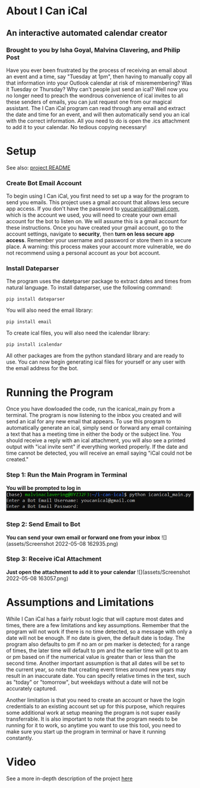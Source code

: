 
# About I Can iCal
## An interactive automated calendar creator
### Brought to you by Isha Goyal, Malvina Clavering, and Philip Post

Have you ever been frustrated by the process of receiving an email about an event and a time, say "Tuesday at 1pm", then having to manually copy all that information into your Outlook calendar at risk of misremembering? Was it Tuesday or Thursday? Why can't people just send an ical? Well now you no longer need to preach the wondrous convenience of ical invites to all these senders of emails, you can just request one from our magical assistant. The I Can iCal program can read through any email and extract the date and time for an event, and will then automatically send you an ical with the correct information. All you need to do is open the .ics attachment to add it to your calendar. No tedious copying necessary!

# Setup

See also: [project README](https://github.com/olincollege/i-can-ical/blob/main/README.md)

### Create Bot Email Account
To begin using I Can iCal, you first need to set up a way for the program to send you emails. This project uses a gmail account that allows less secure app access. If you don't have the password to youcanical@gmail.com, which is the account we used, you will need to create your own email account for the bot to listen on. We will assume this is a gmail account for these instructions. Once you have created your gmail account, go to the account settings, navigate to __security__, then __turn on less secure app access__. Remember your username and password or store them in a secure place. A warning: this process makes your account more vulnerable, we do not recommend using a personal account as your bot account.

### Install Dateparser
The program uses the datetparser package to extract dates and times from natural language. To install dateparser, use the following command:
```
pip install dateparser
```
You will also need the email library:
```
pip install email
```
To create ical files, you will also need the icalendar library:
```
pip install icalendar
```
All other packages are from the python standard library and are ready to use. You can now begin generating ical files for yourself or any user with the email address for the bot.

# Running the Program
Once you have dowloaded the code, run the icanical_main.py from a terminal. The program is now listening to the inbox you created and will send an ical for any new email that appears. To use this program to automatically generate an ical, simply send or forward any email containing a text that has a meeting time in either the body or the subject line. You should receive a reply with an ical attachment, you will also see a printed output with "ical invite sent" if everything worked properly. If the date and time cannot be detected, you will receive an email saying "iCal could not be created."
### Step 1: Run the Main Program in Terminal
__You will be prompted to log in__
![](assets/run_main.png)
### Step 2: Send Email to Bot
__You can send your own email or forward one from your inbox__
![](assets/Screenshot 2022-05-08 162935.png)
### Step 3: Receive iCal Attachment
__Just open the attachment to add it to your calendar__
![](assets/Screenshot 2022-05-08 163057.png)

# Assumptions and Limitations

While I Can iCal has a fairly robust logic that will capture most dates and times, there are a few limitations and key assumptions. Remember that the program will not work if there is no time detected, so a message with only a date will not be enough. If no date is given, the default date is today. The program also defaults to pm if no am or pm marker is detected; for a range of times, the later time will default to pm and the earlier time will got to am or pm based on if the numerical value is greater than or less than the second time. Another important assumption is that all dates will be set to the current year, so note that creating event times around new years may result in an inaccurate date. You can specify relative times in the text, such as "today" or "tomorrow", but weekdays without a date will not be accurately captured.

Another limitation is that you need to create an account or have the login credentials to an existing account set up for this purpose, which requires some additional work at setup meaning the program is not super easily transferrable. It is also important to note that the program needs to be running for it to work, so anytime you want to use this tool, you need to make sure you start up the program in terminal or have it running constantly.

# Video
See a more in-depth description of the project [here](https://youtu.be/yIs8783s6K0)
